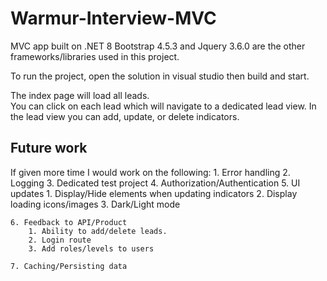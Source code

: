# Warmur-Interview-MVC

MVC app built on .NET 8
Bootstrap 4.5.3 and Jquery 3.6.0 are the other frameworks/libraries used in this project.

To run the project, open the solution in visual studio then build and start.

The index page will load all leads.  
You can click on each lead which will navigate to a dedicated lead view.
In the lead view you can add, update, or delete indicators.
 

## Future work

If given more time I would work on the following:
	1. Error handling
	2. Logging
	3. Dedicated test project
	4. Authorization/Authentication
	5. UI updates 
		1. Display/Hide elements when updating indicators
		2. Display loading icons/images
		3. Dark/Light mode
		
	6. Feedback to API/Product 
		1. Ability to add/delete leads.
		2. Login route
		3. Add roles/levels to users
		
	7. Caching/Persisting data